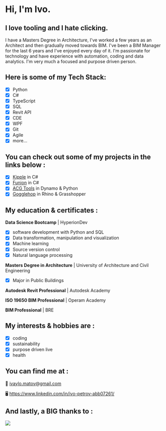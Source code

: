 # Hi, I'm Ivo.

## I love tooling and I hate clicking.
I have a Masters Degree in Architecture, I've worked a few years as an Architect and then gradually moved towards BIM.
I've been a BIM Manager for the last 6 years and I've enjoyed every day of it. I'm passionate for technology and have experience with automation, coding and data analytics. I'm very much a focused and purpose driven person. 

## Here is some of my Tech Stack:
- [x] Python
- [x] C#
- [x] TypeScript
- [x] SQL
- [x] Revit API
- [x] CDE
- [x] WPF
- [x] Git
- [x] Agile
- [x] more...

## You can check out some of my projects in the links below :
- [x] [Kipple](https://github.com/ivaylo-matov/kipple-1-cs.git) in C#
- [x] [Funion](https://github.com/ivaylo-matov/funion-sc.git) in C#
- [x] [ACG Tools](https://github.com/ivaylo-matov/acg-tools-dyn.git) in Dynamo & Python
- [x] [Gogglehop](https://github.com/ivaylo-matov/gigglehop-gh.git) in Rhino & Grasshopper

## My education & certificates :
**Data Science Bootcamp** | HyperionDev
  - [x] software development with Python and SQL
  - [x] Data transformation, manipulation and visualization
  - [x] Machine learning
  - [x] Source version control
  - [x] Natural language processing
  
 **Masters Degree in Architecture** | University of Architecture and Civil Engineering
  - [x] Major in Public Buildings
  
 **Autodesk Revit Professional** | Autodesk Academy
 
 **ISO 19650 BIM Professional** | Operam Academy
 
 **BIM Professional** | BRE

## My interests & hobbies are :
 - [x] coding
 - [x] sustainability
 - [x] purpose driven live
 - [x] health

## You can find me at :

:e-mail: ivaylo.matov@gmail.com

:desktop_computer: https://www.linkedin.com/in/ivo-petrov-abb07261/

## And lastly, a BIG thanks to :

<a href="https://github.com/ivaylo-matov/kipple-1-cs/graphs/contributors">
  <img src="https://contrib.rocks/image?repo=ivaylo-matov/kipple-1-cs" />
</a>
